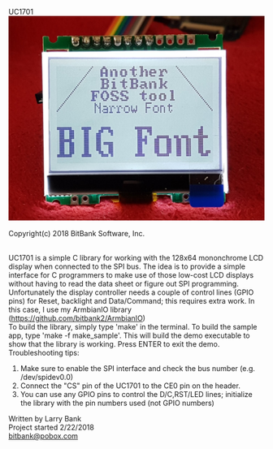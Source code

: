 UC1701
![UC1701](/uc1701.jpg?raw=true "UC1701")

Copyright(c) 2018 BitBank Software, Inc.<br>
<br>

UC1701 is a simple C library for working with the 128x64 mononchrome LCD display
when connected to the SPI bus.
The idea is to provide a simple interface for C programmers to make use of 
those low-cost LCD displays without having to read the data sheet or figure
out SPI programming. Unfortunately the display controller needs a couple of
control lines (GPIO pins) for Reset, backlight and Data/Command; this requires extra work.
In this case, I use my ArmbianIO library (https://github.com/bitbank2/ArmbianIO)
<br>
To build the library, simply type 'make' in the terminal. To build the sample
app, type 'make -f make_sample'. This will build the demo executable to show
that the library is working. Press ENTER to exit the demo.
<br>
Troubleshooting tips:<br>
<b4>
1) Make sure to enable the SPI interface and check the bus number (e.g. /dev/spidev0.0)<br>
2) Connect the "CS" pin of the UC1701 to the CE0 pin on the header.<br>
3) You can use any GPIO pins to control the D/C,RST/LED lines; initialize the
   library with the pin numbers used (not GPIO numbers)<br>

Written by Larry Bank<br>
Project started 2/22/2018<br>
bitbank@pobox.com<br>

